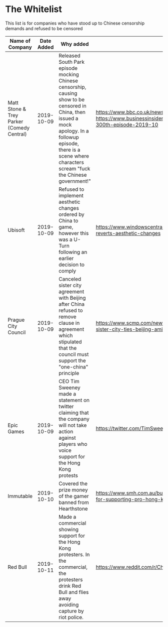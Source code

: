 # The Whitelist

This list is for companies who have stood up to Chinese censorship demands and refused to be censored

| Name of Company                           | Date Added | Why added                                                    | Sources                                                      |
| ----------------------------------------- | ---------- | ------------------------------------------------------------ | ------------------------------------------------------------ |
| Matt Stone & Trey Parker (Comedy Central) | 2019-10-09 | Released South Park episode mocking Chinese censorship, causing show to be censored in China, then issued a mock apology. In a followup episode, there is a scene where characters scream "fuck the Chinese government!" | https://www.bbc.co.uk/news/world-asia-china-49968867<br />https://www.businessinsider.com/south-park-takes-on-chinese-government-in-300th-episode-2019-10 |
| Ubisoft                                   | 2019-10-09 | Refused to implement aesthetic changes ordered by China to game, however this was a U-Turn following an earlier decision to comply | https://www.windowscentral.com/rainbow-six-siege-drops-china-censorship-reverts-aesthetic-changes |
| Prague City Council                       | 2019-10-09 | Canceled sister city agreement with Beijing after China refused to remove clause in agreement which stipulated that the council must support the "one-china" principle | https://www.scmp.com/news/china/diplomacy/article/3032045/prague-cuts-sister-city-ties-beijing-amid-tangible-anger-over |
| Epic Games                                | 2019-10-09 | CEO Tim Sweeney made a statement on twitter claiming that the company will not take action against players who voice support for the Hong Kong protests | https://twitter.com/TimSweeneyEpic/status/1181946357759844352 |
| Immutable                                 | 2019-10-10 | Covered the prize money of the gamer banned from Hearthstone | https://www.smh.com.au/business/companies/sydney-startup-under-fire-online-for-supporting-pro-hong-kong-protest-gamer-20191009-p52z2g.html |
| Red Bull                                  | 2019-10-11 | Made a commercial showing support for the Hong Kong protesters. In the commercial, the protesters drink Red Bull and flies away avoiding capture by riot police. | https://www.reddit.com/r/China/comments/dfd6wy/red_bull_sides_with_hong_kong/ |
